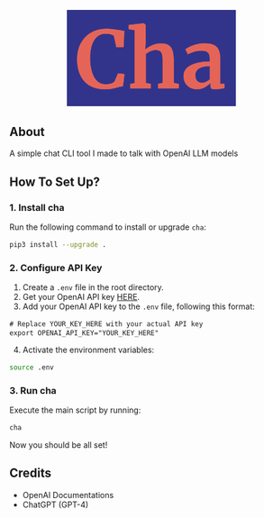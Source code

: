 <p align="center">
  <img width="300" src="./assets/logo.png">
</p>

## About

A simple chat CLI tool I made to talk with OpenAI LLM models

## How To Set Up?

### 1. Install cha

Run the following command to install or upgrade `cha`:

```bash
pip3 install --upgrade .
```

### 2. Configure API Key

1. Create a `.env` file in the root directory.
2. Get your OpenAI API key [HERE](https://platform.openai.com/api-keys).
3. Add your OpenAI API key to the `.env` file, following this format:

```env
# Replace YOUR_KEY_HERE with your actual API key
export OPENAI_API_KEY="YOUR_KEY_HERE"
```

4. Activate the environment variables:

```bash
source .env
```

### 3. Run cha

Execute the main script by running:

```bash
cha
```

Now you should be all set!

## Credits

- OpenAI Documentations
- ChatGPT (GPT-4)

